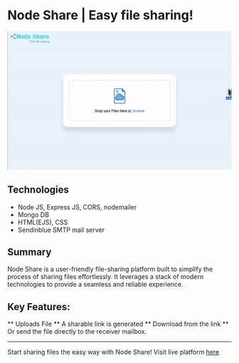 # Node Share | Easy file sharing!




![preview](https://github.com/Me-amarJEEt/nodeShare/blob/main/public/media/node-share.gif)

## Technologies
* Node JS, Express JS, CORS, nodemailer
* Mongo DB
* HTML(EJS), CSS
* Sendinblue SMTP mail server


## Summary
Node Share is a user-friendly file-sharing platform built to simplify the process of sharing files effortlessly. It leverages a stack of modern technologies to provide a seamless and reliable experience.


## Key Features:

** Uploads File
** A sharable link is generated 
** Download from the link 
** Or send the file directly to the receiver mailbox.

---
Start sharing files the easy way with Node Share! Visit live platform [here](https://quick-share-geui.onrender.com/)


